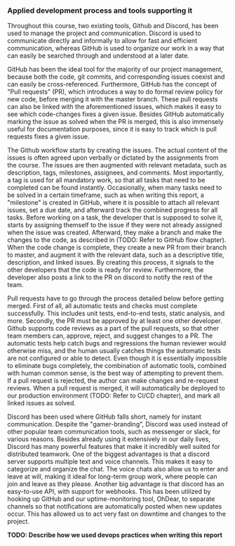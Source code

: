 ### Applied development process and tools supporting it

Throughout this course, two existing tools, Github and Discord, has been used to manage the project and communication.
Discord is used to communicate directly and informally to allow for fast and efficient communication,
whereas GitHub is used to organize our work in a way that can easily be searched through and understood at a later date.

GitHub has been the ideal tool for the majority of our project management, because both the code, git commits, and corresponding issues coexist and can easily be cross-referenced.
Furthermore, GitHub has the concept of "Pull requests" (PR), which introduces a way to do formal review policy for new code, before merging it with the master branch.
These pull requests can also be linked with the aforementioned issues, which makes it easy to see which code-changes fixes a given issue.
Besides GitHub automatically marking the issue as solved when the PR is merged, this is also immensely useful for documentation purposes, since it is easy to track which is pull requests fixes a given issue.

The Github workflow starts by creating the issues. The actual content of the issues is often agreed upon verbally or dictated by the assignments from the course. The issues are then augmented with relevant metadata, such as description, tags, milestones, assignees, and comments. Most importantly, a tag is used for all mandatory work, so that all tasks that need to be completed can be found instantly.
Occasionally, when many tasks need to be solved in a certain timeframe, such as when writing this report, a "milestone" is created in GitHub, where it is possible to attach all relevant issues, set a due date, and afterward track the combined progress for all tasks.
Before working on a task, the developer that is supposed to solve it, starts by assigning themself to the issue if they were not already assigned when the issue was created.
Afterward, they make a branch and make the changes to the code, as described in (TODO: Refer to GitHub flow chapter). When the code change is complete, they create a new PR from their branch to master, and augment it with the relevant data, such as a descriptive title, description, and linked issues. By creating this process, it signals to the other developers that the code is ready for review. Furthermore, the developer also posts a link to the PR on discord to notify the rest of the team.

Pull requests have to go through the process detailed below before getting merged.
First of all, all automatic tests and checks must complete successfully. This includes unit tests, end-to-end tests, static analysis, and more.
Secondly, the PR must be approved by at least one other developer. Github supports code reviews as a part of the pull requests, so that other team members can, approve, reject, and suggest changes to a PR.
The automatic tests help catch bugs and regressions the human reviewer would otherwise miss, and the human usually catches things the automatic tests are not configured or able to detect.
Even though it is essentially impossible to eliminate bugs completely, the combination of automatic tools, combined with human common sense, is the best way of attempting to prevent them.
If a pull request is rejected, the author can make changes and re-request reviews.
When a pull request is merged, it will automatically be deployed to our production environment (TODO: Refer to CI/CD chapter), and mark all linked issues as solved.

Discord has been used where GitHub falls short, namely for instant communication.
Despite the "gamer-branding", Discord was used instead of other popular team communication tools, such as messenger or slack, for various reasons.
Besides already using it extensively in our daily lives, Discord has many powerful features that make it incredibly well suited for distributed teamwork.
One of the biggest advantages is that a discord server supports multiple text and voice channels.
This makes it easy to categorize and organize the chat. The voice chats also allow us to enter and leave at will, making it ideal for long-term group work, where people can join and leave as they please.
Another big advantage is that discord has an easy-to-use API, with support for webhooks. This has been utilized by hooking up GitHub and our uptime-monitoring tool, OhDear, to separate channels so that notifications are automatically posted when new updates occur. This has allowed us to act very fast on downtime and changes to the project.

**TODO: Describe how we used devops practices when writing this report**
